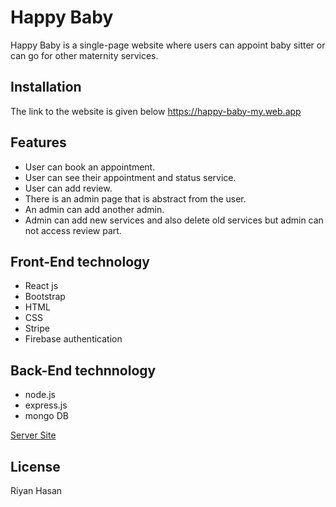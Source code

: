 # Happy Baby

Happy Baby is a single-page website where users can appoint baby sitter or can go for other maternity services.


## Installation

The link to the website is given below
https://happy-baby-my.web.app

## Features

* User can book an appointment.
* User can see their appointment and status service.
* User can add review.
* There is an admin page that is abstract from the user.
* An admin can add another admin.
* Admin can add new services and also delete old services but admin can 
   not access review part.



## Front-End technology

  * React js
  * Bootstrap
  * HTML
  * CSS
  * Stripe
  * Firebase authentication

## Back-End technnology

   * node.js
   * express.js
   * mongo DB

[Server Site](https://github.com/RIyan30019/happy-baby-server-site)

## License
Riyan Hasan

